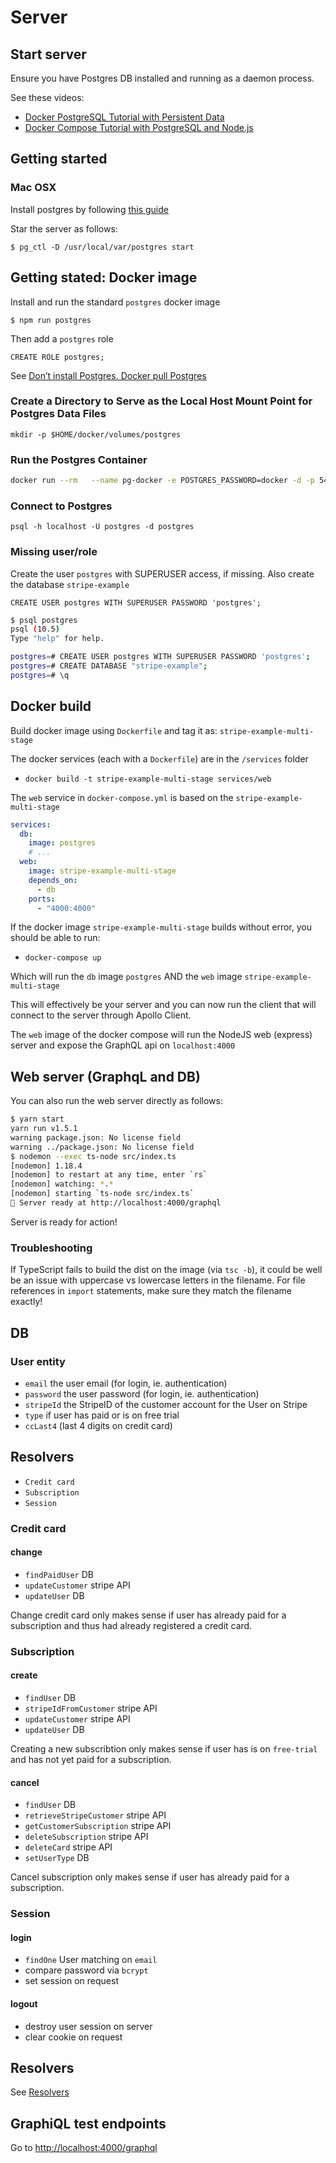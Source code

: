 # Server

## Start server

Ensure you have Postgres DB installed and running as a daemon process.

See these videos:

- [Docker PostgreSQL Tutorial with Persistent Data](https://www.youtube.com/watch?v=G3gnMSyX-XM)
- [Docker Compose Tutorial with PostgreSQL and Node.js](https://www.youtube.com/watch?v=A9bA5HpOk30)

## Getting started

### Mac OSX

Install postgres by following [this guide](https://www.codementor.io/engineerapart/getting-started-with-postgresql-on-mac-osx-are8jcopb)

Star the server as follows:

`$ pg_ctl -D /usr/local/var/postgres start`

## Getting stated: Docker image

Install and run the standard `postgres` docker image

`$ npm run postgres`

Then add a `postgres` role

`CREATE ROLE postgres;`

See [Don’t install Postgres. Docker pull Postgres](https://hackernoon.com/dont-install-postgres-docker-pull-postgres-bee20e200198)

### Create a Directory to Serve as the Local Host Mount Point for Postgres Data Files

`mkdir -p $HOME/docker/volumes/postgres`

### Run the Postgres Container

```bash
docker run --rm   --name pg-docker -e POSTGRES_PASSWORD=docker -d -p 5432:5432 -v $HOME/docker/volumes/postgres:/var/lib/postgresql/data  postgre
```

### Connect to Postgres

`psql -h localhost -U postgres -d postgres`

### Missing user/role

Create the user `postgres` with SUPERUSER access, if missing.
Also create the database `stripe-example`

`CREATE USER postgres WITH SUPERUSER PASSWORD 'postgres';`

```bash
$ psql postgres
psql (10.5)
Type "help" for help.

postgres=# CREATE USER postgres WITH SUPERUSER PASSWORD 'postgres';
postgres=# CREATE DATABASE "stripe-example";
postgres=# \q
```

## Docker build

Build docker image using `Dockerfile` and tag it as: `stripe-example-multi-stage`

The docker services (each with a `Dockerfile`) are in the `/services` folder

- `docker build -t stripe-example-multi-stage services/web`

The `web` service in `docker-compose.yml` is based on the `stripe-example-multi-stage`

```yml
services:
  db:
    image: postgres
    # ...
  web:
    image: stripe-example-multi-stage
    depends_on:
      - db
    ports:
      - "4000:4000"
```

If the docker image `stripe-example-multi-stage` builds without error, you should be able to run:

- `docker-compose up`

Which will run the `db` image `postgres` AND the `web` image `stripe-example-multi-stage`

This will effectively be your server and you can now run the client that will connect to the server through Apollo Client.

The `web` image of the docker compose will run the NodeJS web (express) server and expose the GraphQL api on `localhost:4000`

## Web server (GraphqL and DB)

You can also run the web server directly as follows:

```bash
$ yarn start
yarn run v1.5.1
warning package.json: No license field
warning ../package.json: No license field
$ nodemon --exec ts-node src/index.ts
[nodemon] 1.18.4
[nodemon] to restart at any time, enter `rs`
[nodemon] watching: *.*
[nodemon] starting `ts-node src/index.ts`
🚀 Server ready at http://localhost:4000/graphql
```

Server is ready for action!

### Troubleshooting

If TypeScript fails to build the dist on the image (via `tsc -b`), it could be well be an issue with uppercase vs lowercase letters in the filename. For file references in `import` statements, make sure they match the filename exactly!

## DB

### User entity

- `email` the user email (for login, ie. authentication)
- `password` the user password (for login, ie. authentication)
- `stripeId` the StripeID of the customer account for the User on Stripe
- `type` if user has paid or is on free trial
- `ccLast4` (last 4 digits on credit card)

## Resolvers

- `Credit card`
- `Subscription`
- `Session`

### Credit card

#### change

- `findPaidUser` DB
- `updateCustomer` stripe API
- `updateUser` DB

Change credit card only makes sense if user has already paid for a subscription and thus had already registered a credit card.

### Subscription

#### create

- `findUser` DB
- `stripeIdFromCustomer` stripe API
- `updateCustomer` stripe API
- `updateUser` DB

Creating a new subscribtion only makes sense if user has is on `free-trial` and has not yet paid for a subscription.

#### cancel

- `findUser` DB
- `retrieveStripeCustomer` stripe API
- `getCustomerSubscription` stripe API
- `deleteSubscription` stripe API
- `deleteCard` stripe API
- `setUserType` DB

Cancel subscription only makes sense if user has already paid for a subscription.

### Session

#### login

- `findOne` User matching on `email`
- compare password via `bcrypt`
- set session on request

#### logout

- destroy user session on server
- clear cookie on request

## Resolvers

See [Resolvers](./Resolvers.md)

## GraphiQL test endpoints

Go to [http://localhost:4000/graphql](http://localhost:4000/graphql)
